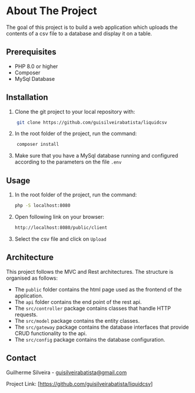 # About The Project

The goal of this project is to build a web application which uploads the contents of a csv file to a database and display it on a table.

## Prerequisites

* PHP 8.0 or higher
* Composer
* MySql Database

## Installation

1. Clone the git project to your local repository with:
```sh
    git clone https://github.com/guisilveirabatista/liquidcsv
```
2. In the root folder of the project, run the command:
```sh
    composer install
```

3. Make sure that you have a MySql database running and configured according to the parameters on the file `.env`

## Usage

1. In the root folder of the project, run the command:
   ```sh
   php -S localhost:8080
   ```
2. Open following link on your browser:
   ```sh
   http://localhost:8080/public/client
   ```

4. Select the csv file and click on `Upload`

## Architecture

This project follows the MVC and Rest architectures. The structure is organised as follows:

* The `public` folder contains the html page used as the frontend of the application.
* The `api` folder contains the end point of the rest api.
* The `src/controller` package contains classes that handle HTTP requests.
* The `src/model` package contains the entity classes.
* The `src/gateway` package contains the database interfaces that provide CRUD functionality to the api.
* The `src/config` package contains the database configuration.

## Contact

Guilherme Silveira - guisilveirabatista@gmail.com

Project Link: [https://github.com/guisilveirabatista/liquidcsv]

